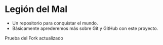 # Legión del Mal
* Un repositorio para conquistar el mundo.
* Básicamente aprederemos más sobre Git y GitHub con este proyecto.

Prueba del Fork actualizado
